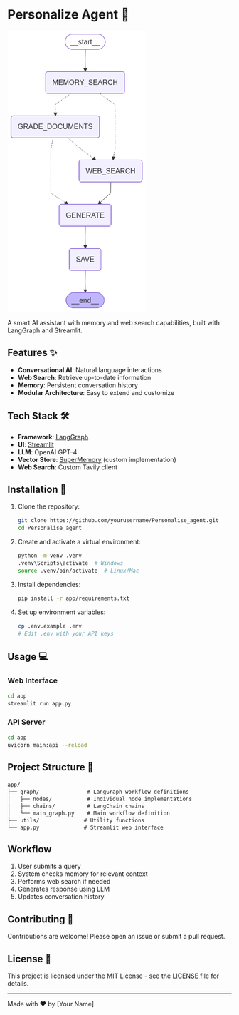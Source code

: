# Personalize Agent 🤖

![Workflow Graph](https://github.com/adi9336/Personalise_Agent/blob/master/Desktop/langchain/Personalise_agent/graph.png)

A smart AI assistant with memory and web search capabilities, built with LangGraph and Streamlit.

## Features ✨

- **Conversational AI**: Natural language interactions
- **Web Search**: Retrieve up-to-date information
- **Memory**: Persistent conversation history
- **Modular Architecture**: Easy to extend and customize

## Tech Stack 🛠️

- **Framework**: [LangGraph](https://langchain-ai.github.io/langgraph/)
- **UI**: [Streamlit](https://streamlit.io/)
- **LLM**: OpenAI GPT-4
- **Vector Store**: [SuperMemory](https://github.com/yourusername/supermemory) (custom implementation)
- **Web Search**: Custom Tavily client

## Installation 🚀

1. Clone the repository:
   ```bash
   git clone https://github.com/yourusername/Personalise_agent.git
   cd Personalise_agent
   ```

2. Create and activate a virtual environment:
   ```bash
   python -m venv .venv
   .venv\Scripts\activate  # Windows
   source .venv/bin/activate  # Linux/Mac
   ```

3. Install dependencies:
   ```bash
   pip install -r app/requirements.txt
   ```

4. Set up environment variables:
   ```bash
   cp .env.example .env
   # Edit .env with your API keys
   ```

## Usage 💻

### Web Interface
```bash
cd app
streamlit run app.py
```

### API Server
```bash
cd app
uvicorn main:api --reload
```

## Project Structure 📁

```
app/
├── graph/               # LangGraph workflow definitions
│   ├── nodes/           # Individual node implementations
│   ├── chains/          # LangChain chains
│   └── main_graph.py    # Main workflow definition
├── utils/              # Utility functions
└── app.py              # Streamlit web interface
```

## Workflow

1. User submits a query
2. System checks memory for relevant context
3. Performs web search if needed
4. Generates response using LLM
5. Updates conversation history

## Contributing 🤝

Contributions are welcome! Please open an issue or submit a pull request.

## License 📄

This project is licensed under the MIT License - see the [LICENSE](LICENSE) file for details.

---

Made with ❤️ by [Your Name]
